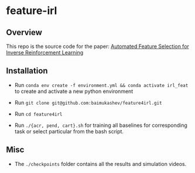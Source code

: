# feature-irl

## Overview
This repo is the source code for the paper: [Automated Feature Selection for Inverse Reinforcement Learning](http://arxiv.org/abs/2403.15079)

## Installation

* Run `conda env create -f environment.yml && conda activate irl_feat` to create and activate a new python environment

* Run `git clone git@github.com:baimukashev/feature4irl.git`

* Run `cd feature4irl`

* Run `./{acr, pend, cart}.sh` for training all baselines for corresponding task or select particular from the bash script.
    
## Misc

* The `./checkpoints` folder contains all the results and simulation videos.
